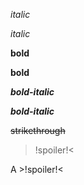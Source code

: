 _italic_

*italic*

__bold__

**bold**

___bold-italic___

***bold-italic***

~~strikethrough~~

>!spoiler!<

A >!spoiler!<